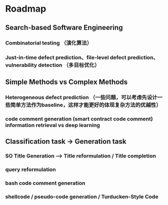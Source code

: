 # Roadmap

## Search-based Software Engineering

### Combinatorial testing （演化算法）
### Just-in-time defect prediction、file-level defect prediction、vulnerability detection （多目标优化）

## Simple Methods vs Complex Methods
### Heterogeneous defect prediction （一些问题，可以考虑先设计一些简单方法作为baseline，这样才能更好的体现复杂方法的优越性）

### code comment generation (smart contract code comment) information retrieval vs deep learning

## Classification task -> Generation task
### SO Title Generation --> Title reformulation / Title completion
### query reformulation
### bash code comment generation
### shellcode / pseudo-code generation / Turducken-Style Code  